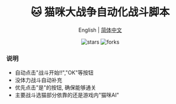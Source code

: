 <div align="center">
  <h1>🐱 猫咪大战争自动化战斗脚本</h1>
  <div>
    <a >English</a> | 
    <a href="https://github.com/Kamio-Misuzu/Battle_Cat_Script/tree/main">简体中文</a> 
  </div>
  <p>
    <img src="https://img.shields.io/github/stars/Kamio-Misuzu/Battle_Cat_Script?style=social" alt="stars">
    <img src="https://img.shields.io/github/forks/Kamio-Misuzu/Battle_Cat_Script?style=social" alt="forks">
  </p>
</div>



### 说明
- 自动点击"战斗开始!!","OK"等按钮
- 没体力战斗自动补充
- 优先点击"是"的按钮, 确保能够通关
- 主要战斗选猫部分依靠的还是游戏内"猫咪AI"
